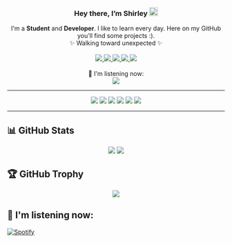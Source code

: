 <h3 align="center">Hey there, I’m Shirley <img src="https://media.giphy.com/media/hvRJCLFzcasrR4ia7z/giphy.gif" width="20px"></h3>
<div align="center">
  I'm a <strong>Student</strong> and <strong>Developer</strong>. I like to learn every day. Here on my GitHub you'll find some projects :). 
</div>

<div align="center">
✨ Walking toward unexpected ✨
</div >

<br>
 
 <div align="center">
  <a align="center" href="https://www.linkedin.com/in/shirley-chuquín-4ab1251a9/">
    <img src="https://img.shields.io/badge/-LinkedIn-0e76a8?style=plastic&logo=linkedIn&logoColor=white">
  </a>
  <a align="center" href="https://twitter.com/shirley_liz">
    <img src="https://img.shields.io/badge/-Twitter-1DA1F2?style=plastic&logo=Twitter&logoColor=white">
  </a>
  <a align="center" href="https://www.instagram.com/shirley_lizz/">
    <img src="https://img.shields.io/badge/-Instagram-833AB4?style=plastic&logo=Instagram&logoColor=white">
  </a>
  <a align="center" href="https://www.facebook.com/shirley.chuquin/">
    <img src="https://img.shields.io/badge/-Facebook-0e76a8?style=plastic&logo=facebook&logoColor=white">
  </a>
  <a>
    <img src="https://komarev.com/ghpvc/?username=shirlizz&logo=GitHub&label=github%20visits&color=336699&logoColor=white&style=flat-square">
  </a>
</div>
 <br>
 <div align="center">
  <div align="center">
    📀 I'm listening now:
  </div >
  <a href="https://open.spotify.com/user/22b3kzoc5opmzdgfxhrxu7ujy">
    <img src="https://novatorem-shirlizz.vercel.app/api/spotify">
  </a>
 </div>
  
<hr>
<div align="center">
  <img src="https://img.shields.io/badge/-HTML-red?style=for-the-badge&logo=html5&logoColor=white&labelColor=black">
  <img src="https://img.shields.io/badge/-CSS-orange?style=for-the-badge&logo=css3&logoColor=white&labelColor=black">
  <img src="https://img.shields.io/badge/-C-A8B9CC?style=for-the-badge&logo=c&logoColor=white&labelColor=black">
  <img src="https://img.shields.io/badge/-PostgreSQL-4169E1?style=for-the-badge&logo=postgresql&logoColor=white&labelColor=black">
  <img src="https://img.shields.io/badge/-Python-blue?style=for-the-badge&logo=python&logoColor=white&labelColor=black">
  <img src="https://img.shields.io/badge/-JavaScript-purple?style=for-the-badge&logo=javascript&logoColor=white&labelColor=black">
</div>
<hr>

<h2>📊 GitHub Stats</h2>

<div align="center">
  <img src="https://github-readme-stats.vercel.app/api?username=shirlizz&count_private=true&layout=compact&show_icons=true&theme=radical"/>
  <img src="https://github-readme-stats.vercel.app/api/top-langs/?username=shirlizz&count_private=true&layout=compact&show_icons=true&theme=radical"/>
</div>

<h2>🏆 GitHub Trophy</h2>

<div align="center">
  <img src="https://github-profile-trophy.vercel.app/?username=shirlizz&theme=radical"/>
</div>



<h2>📀 I'm listening now:</h2>

[![Spotify](https://novatorem-shirlizz.vercel.app/api/spotify)](https://open.spotify.com/user/22b3kzoc5opmzdgfxhrxu7ujy)


<!--
**shirlizz/shirlizz** is a ✨ _special_ ✨ repository because its `README.md` (this file) appears on your GitHub profile.

Here are some ideas to get you started:

- 🔭 I’m currently working on ...
- 🌱 I’m currently learning ...
- 👯 I’m looking to collaborate on ...
- 🤔 I’m looking for help with ...
- 💬 Ask me about ...
- 📫 How to reach me: ...
- 😄 Pronouns: ...
- ⚡ Fun fact: ...
-->
